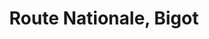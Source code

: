 ---
title: Route Nationale, Bigot
url: /route-nationale-bigot/
latitude: 19.442
longitude: -72.676
---
